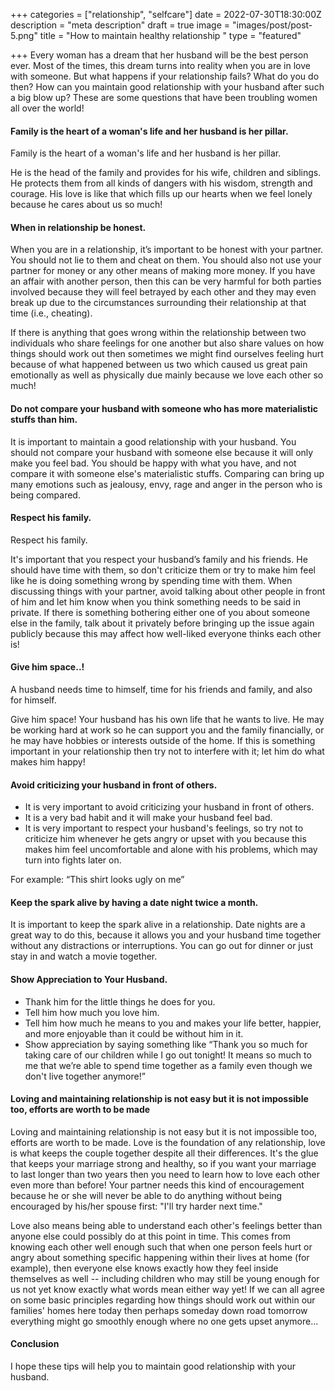 +++
categories = ["relationship", "selfcare"]
date = 2022-07-30T18:30:00Z
description = "meta description"
draft = true
image = "images/post/post-5.png"
title = "How to maintain healthy relationship "
type = "featured"

+++
Every woman has a dream that her husband will be the best person ever. Most of the times, this dream turns into reality when you are in love with someone. But what happens if your relationship fails? What do you do then? How can you maintain good relationship with your husband after such a big blow up? These are some questions that have been troubling women all over the world!

#### Family is the heart of a woman's life and her husband is her pillar.

Family is the heart of a woman's life and her husband is her pillar.

He is the head of the family and provides for his wife, children and siblings. He protects them from all kinds of dangers with his wisdom, strength and courage. His love is like that which fills up our hearts when we feel lonely because he cares about us so much!

#### When in relationship be honest.

When you are in a relationship, it’s important to be honest with your partner. You should not lie to them and cheat on them. You should also not use your partner for money or any other means of making more money. If you have an affair with another person, then this can be very harmful for both parties involved because they will feel betrayed by each other and they may even break up due to the circumstances surrounding their relationship at that time (i.e., cheating).

If there is anything that goes wrong within the relationship between two individuals who share feelings for one another but also share values on how things should work out then sometimes we might find ourselves feeling hurt because of what happened between us two which caused us great pain emotionally as well as physically due mainly because we love each other so much!

#### Do not compare your husband with someone who has more materialistic stuffs than him.

It is important to maintain a good relationship with your husband. You should not compare your husband with someone else because it will only make you feel bad. You should be happy with what you have, and not compare it with someone else's materialistic stuffs. Comparing can bring up many emotions such as jealousy, envy, rage and anger in the person who is being compared.

#### Respect his family.

Respect his family.

It's important that you respect your husband’s family and his friends. He should have time with them, so don't criticize them or try to make him feel like he is doing something wrong by spending time with them. When discussing things with your partner, avoid talking about other people in front of him and let him know when you think something needs to be said in private. If there is something bothering either one of you about someone else in the family, talk about it privately before bringing up the issue again publicly because this may affect how well-liked everyone thinks each other is!

#### Give him space..!

A husband needs time to himself, time for his friends and family, and also for himself.

Give him space! Your husband has his own life that he wants to live. He may be working hard at work so he can support you and the family financially, or he may have hobbies or interests outside of the home. If this is something important in your relationship then try not to interfere with it; let him do what makes him happy!

#### Avoid criticizing your husband in front of others.

* It is very important to avoid criticizing your husband in front of others.
* It is a very bad habit and it will make your husband feel bad.
* It is very important to respect your husband's feelings, so try not to criticize him whenever he gets angry or upset with you because this makes him feel uncomfortable and alone with his problems, which may turn into fights later on.

For example: “This shirt looks ugly on me”

#### Keep the spark alive by having a date night twice a month.

It is important to keep the spark alive in a relationship. Date nights are a great way to do this, because it allows you and your husband time together without any distractions or interruptions. You can go out for dinner or just stay in and watch a movie together.

#### Show Appreciation to Your Husband.

* Thank him for the little things he does for you.
* Tell him how much you love him.
* Tell him how much he means to you and makes your life better, happier, and more enjoyable than it could be without him in it.
* Show appreciation by saying something like “Thank you so much for taking care of our children while I go out tonight! It means so much to me that we’re able to spend time together as a family even though we don't live together anymore!”

#### Loving and maintaining relationship is not easy but it is not impossible too, efforts are worth to be made

Loving and maintaining relationship is not easy but it is not impossible too, efforts are worth to be made. Love is the foundation of any relationship, love is what keeps the couple together despite all their differences. It's the glue that keeps your marriage strong and healthy, so if you want your marriage to last longer than two years then you need to learn how to love each other even more than before! Your partner needs this kind of encouragement because he or she will never be able to do anything without being encouraged by his/her spouse first: "I'll try harder next time."

Love also means being able to understand each other's feelings better than anyone else could possibly do at this point in time. This comes from knowing each other well enough such that when one person feels hurt or angry about something specific happening within their lives at home (for example), then everyone else knows exactly how they feel inside themselves as well -- including children who may still be young enough for us not yet know exactly what words mean either way yet! If we can all agree on some basic principles regarding how things should work out within our families' homes here today then perhaps someday down road tomorrow everything might go smoothly enough where no one gets upset anymore...

#### Conclusion

I hope these tips will help you to maintain good relationship with your husband.